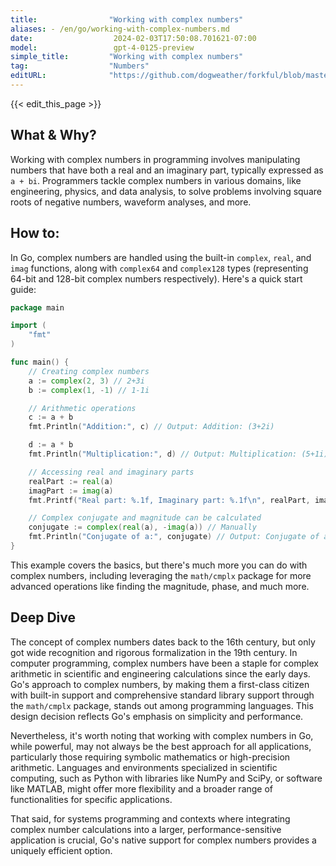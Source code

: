 ```yaml
---
title:                "Working with complex numbers"
aliases: - /en/go/working-with-complex-numbers.md
date:                  2024-02-03T17:50:08.701621-07:00
model:                 gpt-4-0125-preview
simple_title:         "Working with complex numbers"
tag:                  "Numbers"
editURL:              "https://github.com/dogweather/forkful/blob/master/content/en/go/working-with-complex-numbers.md"
---
```


{{< edit_this_page >}}

## What & Why?

Working with complex numbers in programming involves manipulating numbers that have both a real and an imaginary part, typically expressed as `a + bi`. Programmers tackle complex numbers in various domains, like engineering, physics, and data analysis, to solve problems involving square roots of negative numbers, waveform analyses, and more.

## How to:

In Go, complex numbers are handled using the built-in `complex`, `real`, and `imag` functions, along with `complex64` and `complex128` types (representing 64-bit and 128-bit complex numbers respectively). Here's a quick start guide:

```go
package main

import (
	"fmt"
)

func main() {
	// Creating complex numbers
	a := complex(2, 3) // 2+3i
	b := complex(1, -1) // 1-1i

	// Arithmetic operations
	c := a + b
	fmt.Println("Addition:", c) // Output: Addition: (3+2i)

	d := a * b
	fmt.Println("Multiplication:", d) // Output: Multiplication: (5+1i)

	// Accessing real and imaginary parts
	realPart := real(a)
	imagPart := imag(a)
	fmt.Printf("Real part: %.1f, Imaginary part: %.1f\n", realPart, imagPart) // Output: Real part: 2.0, Imaginary part: 3.0

	// Complex conjugate and magnitude can be calculated
	conjugate := complex(real(a), -imag(a)) // Manually
	fmt.Println("Conjugate of a:", conjugate) // Output: Conjugate of a: (2-3i)
}

```

This example covers the basics, but there's much more you can do with complex numbers, including leveraging the `math/cmplx` package for more advanced operations like finding the magnitude, phase, and much more.

## Deep Dive

The concept of complex numbers dates back to the 16th century, but only got wide recognition and rigorous formalization in the 19th century. In computer programming, complex numbers have been a staple for complex arithmetic in scientific and engineering calculations since the early days. Go's approach to complex numbers, by making them a first-class citizen with built-in support and comprehensive standard library support through the `math/cmplx` package, stands out among programming languages. This design decision reflects Go's emphasis on simplicity and performance.

Nevertheless, it's worth noting that working with complex numbers in Go, while powerful, may not always be the best approach for all applications, particularly those requiring symbolic mathematics or high-precision arithmetic. Languages and environments specialized in scientific computing, such as Python with libraries like NumPy and SciPy, or software like MATLAB, might offer more flexibility and a broader range of functionalities for specific applications.

That said, for systems programming and contexts where integrating complex number calculations into a larger, performance-sensitive application is crucial, Go's native support for complex numbers provides a uniquely efficient option.

